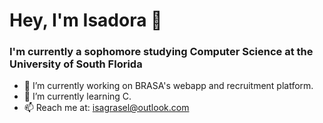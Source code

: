 # Hey, I'm Isadora 👋
### I'm currently a sophomore studying Computer Science at the University of South Florida
- 🔭 I’m currently working on BRASA's webapp and recruitment platform.
- 🌱 I’m currently learning C.
- 📫 Reach me at: isagrasel@outlook.com

<!--
**isadoragrasel/isadoragrasel** is a ✨ _special_ ✨ repository because its `README.md` (this file) appears on your GitHub profile.

Here are some ideas to get you started:

- 🔭 I’m currently working on ...
- 🌱 I’m currently learning ...
- 👯 I’m looking to collaborate on ...
- 🤔 I’m looking for help with ...
- 💬 Ask me about ...
- 📫 How to reach me: ...
- 😄 Pronouns: ...
- ⚡ Fun fact: ...
-->
